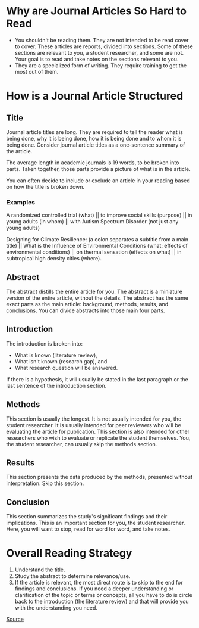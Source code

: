 # Why are Journal Articles So Hard to Read

* You shouldn't be reading them.  They are not intended to be read cover to cover.  These articles are reports, divided into sections.  Some of these sections are relevant to you, a student researcher, and some are not.  Your goal is to read and take notes on the sections relevant to you.
* They are a specialized form of writing.  They require training to get the most out of them.

# How is a Journal Article Structured

## Title

Journal article titles are long.  They are required to tell the reader what is being done, why it is being done, how it is being done and to whom it is being done.  Consider journal article titles as a one-sentence summary of the article.

The average length in academic journals is 19 words, to be broken into parts.  Taken together, those parts provide a picture of what is in the article.

You can often decide to include or exclude an article in your reading based on how the title is broken down.

### Examples

A randomized controlled trial (what) || to improve social skills (purpose) || in young adults (in whom) || with Autism Spectrum Disorder (not just any young adults)

Designing for Climate Resilience: (a colon separates a subtitle from a main title) || What is the Influence of Environmental Conditions (what: effects of environmental conditions) || on thermal sensation (effects on what) || in subtropical high density cities (where).
## Abstract

The abstract distills the entire article for you.  The abstract is a miniature version of the entire article, without the details.  The abstract has the same exact parts as the main article: background, methods, results, and conclusions.  You can divide abstracts into those main four parts.
## Introduction

The introduction is broken into:
* What is known (literature review),
* What isn't known (research gap), and
* What research question will be answered.

If there is a hypothesis, it will usually be stated in the last paragraph or the last sentence of the introduction section.
## Methods

This section is usually the longest.  It is not usually intended for you, the student researcher.  It is usually intended for peer reviewers who will be evaluating the article for publication.  This section is also intended for other researchers who wish to evaluate or replicate the student themselves.  You, the student researcher, can usually skip the methods section.  
## Results

This section presents the data produced by the methods, presented without interpretation.  Skip this section.
## Conclusion

This section summarizes the study's significant findings and their implications.  This is an important section for you, the student researcher.  Here, you will want to stop, read for word for word, and take notes.

# Overall Reading Strategy

1. Understand the title.
2. Study the abstract to determine relevance/use.
3. If the article is relevant, the most direct route is to skip to the end for findings and conclusions.  If you need a deeper understanding or clarification of the topic or terms or concepts, all you have to do is circle back to the introduction (the literature review) and that will provide you with the understanding you need.

[Source](https://youtu.be/466X7ti1kcs?si=iP5d4VMRp5MPJMYg)
